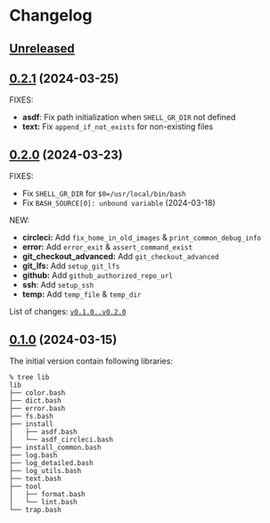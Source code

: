 # Changelog

## [Unreleased]

[Unreleased]: https://github.com/rynkowsg/shell-gr/compare/v0.2.1..main

## [0.2.1](https://github.com/rynkowsg/shell-gr/commits/v0.2.1) (2024-03-25)

FIXES:

- **asdf**: Fix path initialization when `SHELL_GR_DIR` not defined
- **text:** Fix `append_if_not_exists` for non-existing files

## [0.2.0](https://github.com/rynkowsg/shell-gr/commits/v0.2.0) (2024-03-23)

FIXES:
- Fix `SHELL_GR_DIR` for `$0=/usr/local/bin/bash`
- Fix `BASH_SOURCE[0]: unbound variable` (2024-03-18)

NEW:
- **circleci:** Add `fix_home_in_old_images` & `print_common_debug_info`
- **error:** Add `error_exit` & `assert_command_exist`
- **git_checkout_advanced:** Add `git_checkout_advanced`
- **git_lfs:** Add `setup_git_lfs`
- **github:** Add `github_authorized_repo_url`
- **ssh**: Add `setup_ssh`
- **temp:** Add `temp_file` & `temp_dir`

List of changes: [`v0.1.0..v0.2.0`](https://github.com/rynkowsg/shell-gr/commit/v0.1.0..v0.2.0)

## [0.1.0](https://github.com/rynkowsg/shell-gr/commits/v0.1.0) (2024-03-15)

The initial version contain following libraries:
```text
% tree lib
lib
├── color.bash
├── dict.bash
├── error.bash
├── fs.bash
├── install
│   ├── asdf.bash
│   └── asdf_circleci.bash
├── install_common.bash
├── log.bash
├── log_detailed.bash
├── log_utils.bash
├── text.bash
├── tool
│   ├── format.bash
│   └── lint.bash
└── trap.bash
```
